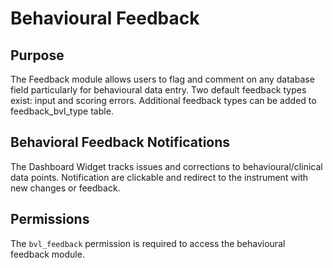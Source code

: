 # Behavioural Feedback


## Purpose

The Feedback module allows users to flag and comment on any database field particularly for behavioural data entry. 
Two default feedback types exist: input and scoring errors. Additional feedback types can be added to feedback_bvl_type table.

## Behavioral Feedback Notifications

The Dashboard Widget tracks issues and corrections to behavioural/clinical data points. Notification are clickable and redirect to the instrument with new changes or feedback.

## Permissions

The `bvl_feedback` permission is required to access the behavioural feedback module.
